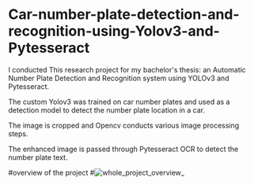 # Car-number-plate-detection-and-recognition-using-Yolov3-and-Pytesseract
I conducted This research project for my bachelor's thesis: an Automatic Number Plate Detection and Recognition system using YOLOv3 and Pytesseract.

The custom Yolov3 was trained on car number plates and used as a detection model to detect the number plate location in a car.

The image is cropped and Opencv conducts various image processing steps. 

The enhanced image is passed through Pytesseract OCR to detect the number plate text.

#overview of the project
#![whole_project_overview_](https://github.com/jamalabdi2/Car-number-plate-detection-and-recognition-using-Yolov3-and-Pytesseract/assets/113813239/6cf97cc1-efce-4a0e-9bf7-79c424b6b495)


